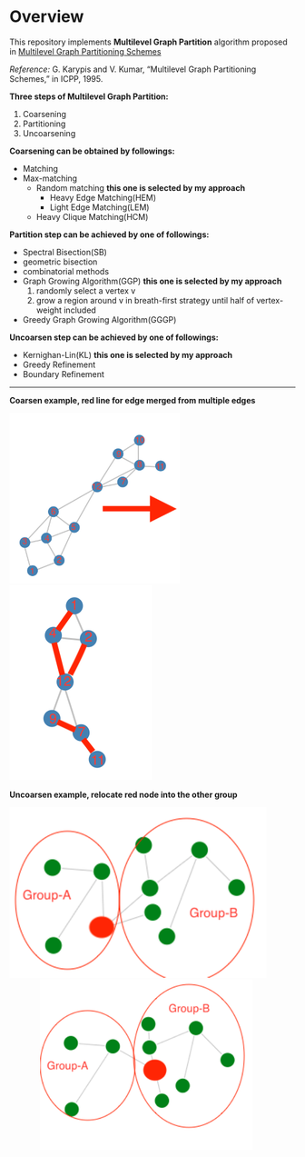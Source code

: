 
# Overview

This repository implements **Multilevel Graph Partition** algorithm proposed in [Multilevel Graph Partitioning Schemes](https://www.researchgate.net/publication/221085380_Multilevel_Graph_Partitioning_Schemes)

*Reference:* G. Karypis and V. Kumar, “Multilevel Graph Partitioning Schemes,” in ICPP, 1995.

**Three steps of Multilevel Graph Partition:** 
1. Coarsening
2. Partitioning
3. Uncoarsening

**Coarsening can be obtained by followings:**
- Matching
- Max-matching
    - Random matching **__this one is selected by my approach__**
        - Heavy Edge Matching(HEM)
        - Light Edge Matching(LEM)
    - Heavy Clique Matching(HCM)

**Partition step can be achieved by one of followings:**
- Spectral Bisection(SB) 
- geometric bisection 
- combinatorial methods
- Graph Growing Algorithm(GGP) **__this one is selected by my approach__**
    1. randomly select a vertex v
    2. grow a region around v in breath-first strategy until half of vertex-weight included
- Greedy Graph Growing Algorithm(GGGP)

**Uncoarsen step can be achieved by one of followings:**
- Kernighan-Lin(KL) **__this one is selected by my approach__**
- Greedy Refinement
- Boundary Refinement

--- -- - - --

**Coarsen example, red line for edge merged from multiple edges**

<img src="./img/before-coarsen.png" height="300px"> <img width="50px"> <img src="./img/after-coarsen.png">

**Uncoarsen example, relocate red node into the other group**

<img src="./img/before-uncoarsen.png" height="300px"> <img width="50px"> <img src="./img/after-uncoarsen.png" height="300px">



